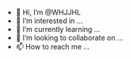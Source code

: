 - 👋 Hi, I’m @WHJJHL
- 👀 I’m interested in ...
- 🌱 I’m currently learning ...
- 💞️ I’m looking to collaborate on ...
- 📫 How to reach me ...

<!---
WHJJHL/WHJJHL is a ✨ special ✨ repository because its `README.md` (this file) appears on your GitHub profile.
You can click the Preview link to take a look at your changes.
--->
